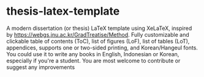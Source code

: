 # thesis-latex-template

A modern dissertation (or thesis) LaTeX template using XeLaTeX, inspired by https://webgs.jnu.ac.kr/GradTreatise/Method. Fully customizable and clickable table of contents (ToC), list of figures (LoF), list of tables (LoT), appendices, supports one or two-sided printing, and Korean/Hangeul fonts. You could use it to write any books in English, Indonesian or Korean, especially if you're a student. You are most welcome to contribute or suggest any improvements
